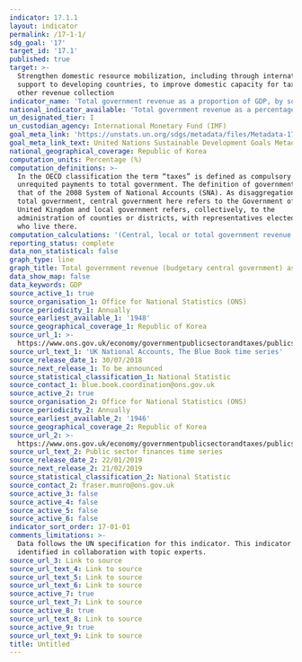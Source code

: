 ```yaml
---
indicator: 17.1.1
layout: indicator
permalink: /17-1-1/
sdg_goal: '17'
target_id: '17.1'
published: true
target: >-
  Strengthen domestic resource mobilization, including through international
  support to developing countries, to improve domestic capacity for tax and
  other revenue collection
indicator_name: 'Total government revenue as a proportion of GDP, by source'
national_indicator_available: 'Total government revenue as a percentage of GDP, by source'
un_designated_tier: I
un_custodian_agency: International Monetary Fund (IMF)
goal_meta_link: 'https://unstats.un.org/sdgs/metadata/files/Metadata-17-01-01.pdf'
goal_meta_link_text: United Nations Sustainable Development Goals Metadata (PDF 469 KB)
national_geographical_coverage: Republic of Korea
computation_units: Percentage (%)
computation_definitions: >-
  In the OECD classification the term “taxes” is defined as compulsory
  unrequited payments to total government. The definition of government follows
  that of the 2008 System of National Accounts (SNA). As disaggregations of
  total government, central government here refers to the Government of the
  United Kingdom and local government refers, collectively, to the
  administration of counties or districts, with representatives elected by those
  who live there.
computation_calculations: '(Central, local or total government revenue / GDP) * 100'
reporting_status: complete
data_non_statistical: false
graph_type: line
graph_title: Total government revenue (budgetary central government) as a proportion of GDP
data_show_map: false
data_keywords: GDP
source_active_1: true
source_organisation_1: Office for National Statistics (ONS)
source_periodicity_1: Annually
source_earliest_available_1: '1948'
source_geographical_coverage_1: Republic of Korea
source_url_1: >-
  https://www.ons.gov.uk/economy/governmentpublicsectorandtaxes/publicsectorfinance/datasets/publicsectorfinancesappendixatables110
source_url_text_1: 'UK National Accounts, The Blue Book time series'
source_release_date_1: 30/07/2018
source_next_release_1: To be announced
source_statistical_classification_1: National Statistic
source_contact_1: blue.book.coordination@ons.gov.uk
source_active_2: true
source_organisation_2: Office for National Statistics (ONS)
source_periodicity_2: Annually
source_earliest_available_2: '1946'
source_geographical_coverage_2: Republic of Korea
source_url_2: >-
  https://www.ons.gov.uk/economy/governmentpublicsectorandtaxes/publicsectorfinance/datasets/publicsectorfinances
source_url_text_2: Public sector finances time series
source_release_date_2: 22/01/2019
source_next_release_2: 21/02/2019
source_statistical_classification_2: National Statistic
source_contact_2: fraser.munro@ons.gov.uk
source_active_3: false
source_active_4: false
source_active_5: false
source_active_6: false
indicator_sort_order: 17-01-01
comments_limitations: >-
  Data follows the UN specification for this indicator. This indicator has been
  identified in collaboration with topic experts.
source_url_3: Link to source
source_url_text_4: Link to source
source_url_text_5: Link to source
source_url_text_6: Link to source
source_active_7: true
source_url_text_7: Link to source
source_active_8: true
source_url_text_8: Link to source
source_active_9: true
source_url_text_9: Link to source
title: Untitled
---
```

